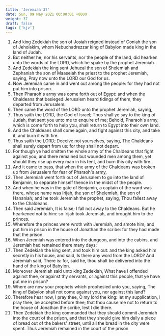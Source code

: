 ```yaml
---
title: 'Jeremiah 37'
date: Sun, 09 May 2021 00:00:01 +0000
weight: 37
draft: false
tags: ['kjv'] 
---
```


1. And king Zedekiah the son of Josiah reigned instead of Coniah the son of Jehoiakim, whom Nebuchadrezzar king of Babylon made king in the land of Judah.
2. But neither he, nor his servants, nor the people of the land, did hearken unto the words of the LORD, which he spake by the prophet Jeremiah.
3. And Zedekiah the king sent Jehucal the son of Shelemiah and Zephaniah the son of Maaseiah the priest to the prophet Jeremiah, saying, Pray now unto the LORD our God for us.
4. Now Jeremiah came in and went out among the people: for they had not put him into prison.
5. Then Pharaoh's army was come forth out of Egypt: and when the Chaldeans that besieged Jerusalem heard tidings of them, they departed from Jerusalem.
6. Then came the word of the LORD unto the prophet Jeremiah, saying,
7. Thus saith the LORD, the God of Israel; Thus shall ye say to the king of Judah, that sent you unto me to enquire of me; Behold, Pharaoh's army, which is come forth to help you, shall return to Egypt into their own land.
8. And the Chaldeans shall come again, and fight against this city, and take it, and burn it with fire.
9. Thus saith the LORD; Deceive not yourselves, saying, The Chaldeans shall surely depart from us: for they shall not depart.
10. For though ye had smitten the whole army of the Chaldeans that fight against you, and there remained but wounded men among them, yet should they rise up every man in his tent, and burn this city with fire.
11. And it came to pass, that when the army of the Chaldeans was broken up from Jerusalem for fear of Pharaoh's army,
12. Then Jeremiah went forth out of Jerusalem to go into the land of Benjamin, to separate himself thence in the midst of the people.
13. And when he was in the gate of Benjamin, a captain of the ward was there, whose name was Irijah, the son of Shelemiah, the son of Hananiah; and he took Jeremiah the prophet, saying, Thou fallest away to the Chaldeans.
14. Then said Jeremiah, It is false; I fall not away to the Chaldeans. But he hearkened not to him: so Irijah took Jeremiah, and brought him to the princes.
15. Wherefore the princes were wroth with Jeremiah, and smote him, and put him in prison in the house of Jonathan the scribe: for they had made that the prison.
16. When Jeremiah was entered into the dungeon, and into the cabins, and Jeremiah had remained there many days;
17. Then Zedekiah the king sent, and took him out: and the king asked him secretly in his house, and said, Is there any word from the LORD? And Jeremiah said, There is: for, said he, thou shalt be delivered into the hand of the king of Babylon.
18. Moreover Jeremiah said unto king Zedekiah, What have I offended against thee, or against thy servants, or against this people, that ye have put me in prison?
19. Where are now your prophets which prophesied unto you, saying, The king of Babylon shall not come against you, nor against this land?
20. Therefore hear now, I pray thee, O my lord the king: let my supplication, I pray thee, be accepted before thee; that thou cause me not to return to the house of Jonathan the scribe, lest I die there.
21. Then Zedekiah the king commanded that they should commit Jeremiah into the court of the prison, and that they should give him daily a piece of bread out of the bakers' street, until all the bread in the city were spent. Thus Jeremiah remained in the court of the prison.
